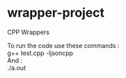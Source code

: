 # wrapper-project
CPP Wrappers

To run the code use these commands :   
g++ test.cpp -ljsoncpp    
  And :   
./a.out
